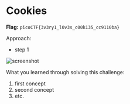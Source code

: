 # Cookies

**Flag:** `picoCTF{3v3ry1_l0v3s_c00k135_cc9110ba}`

Approach:

- step 1



![screenshot](./screenshot.png)

What you learned through solving this challenge:

1. first concept
2. second concept
3. etc.
